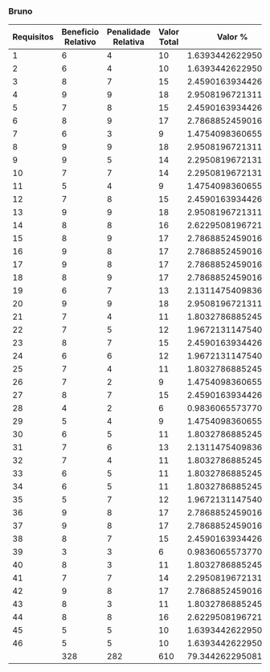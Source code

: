 ### Bruno 

|  Requisitos | Beneficio Relativo | Penalidade Relativa | Valor Total | Valor % | Custo Relativo | Custo % | Risco Relativo | Risco % | Prioridade |
|  ------ | ------ | ------ | ------ | ------ | ------ | ------ | ------ | ------ | ------ |
|  1 | 6 | 4 | 10 | 1.639344262295082 | 3 | 1.2096774193548387 | 1 | 0.4291845493562232 | 1.000294285664826 |
|  2 | 6 | 4 | 10 | 1.639344262295082 | 3 | 1.2096774193548387 | 1 | 0.4291845493562232 | 1.000294285664826 |
|  3 | 8 | 7 | 15 | 2.459016393442623 | 5 | 2.0161290322580645 | 4 | 1.7167381974248928 | 0.6587473494607721 |
|  4 | 9 | 9 | 18 | 2.9508196721311477 | 6 | 2.4193548387096775 | 8 | 3.4334763948497855 | 0.5041696154181733 |
|  5 | 7 | 8 | 15 | 2.459016393442623 | 5 | 2.0161290322580645 | 4 | 1.7167381974248928 | 0.6587473494607721 |
|  6 | 8 | 9 | 17 | 2.7868852459016393 | 6 | 2.4193548387096775 | 5 | 2.1459227467811157 | 0.6104525286170596 |
|  7 | 6 | 3 | 9 | 1.4754098360655739 | 7 | 2.82258064516129 | 3 | 1.2875536480686696 | 0.35896876617773943 |
|  8 | 9 | 9 | 18 | 2.9508196721311477 | 8 | 3.225806451612903 | 7 | 3.004291845493562 | 0.4736393442622951 |
|  9 | 9 | 5 | 14 | 2.2950819672131146 | 9 | 3.6290322580645165 | 8 | 3.4334763948497855 | 0.32496696004274106 |
|  10 | 7 | 7 | 14 | 2.2950819672131146 | 8 | 3.225806451612903 | 6 | 2.575107296137339 | 0.3956414570210102 |
|  11 | 5 | 4 | 9 | 1.4754098360655739 | 4 | 1.6129032258064515 | 3 | 1.2875536480686696 | 0.5086818733127275 |
|  12 | 7 | 8 | 15 | 2.459016393442623 | 7 | 2.82258064516129 | 9 | 3.862660944206009 | 0.36782760362073136 |
|  13 | 9 | 9 | 18 | 2.9508196721311477 | 9 | 3.6290322580645165 | 8 | 3.4334763948497855 | 0.4178146629120957 |
|  14 | 8 | 8 | 16 | 2.622950819672131 | 8 | 3.225806451612903 | 8 | 3.4334763948497855 | 0.3938788725673971 |
|  15 | 8 | 9 | 17 | 2.7868852459016393 | 2 | 0.8064516129032258 | 2 | 0.8583690987124464 | 1.673985208411438 |
|  16 | 9 | 8 | 17 | 2.7868852459016393 | 7 | 2.82258064516129 | 6 | 2.575107296137339 | 0.5163109235305557 |
|  17 | 9 | 8 | 17 | 2.7868852459016393 | 9 | 3.6290322580645165 | 7 | 3.004291845493562 | 0.42013403874036087 |
|  18 | 8 | 9 | 17 | 2.7868852459016393 | 2 | 0.8064516129032258 | 2 | 0.8583690987124464 | 1.673985208411438 |
|  19 | 6 | 7 | 13 | 2.1311475409836063 | 8 | 3.225806451612903 | 4 | 1.7167381974248928 | 0.43118427698948425 |
|  20 | 9 | 9 | 18 | 2.9508196721311477 | 1 | 0.4032258064516129 | 2 | 0.8583690987124464 | 2.3389597247520744 |
|  21 | 7 | 4 | 11 | 1.8032786885245904 | 6 | 2.4193548387096775 | 3 | 1.2875536480686696 | 0.48646431250095673 |
|  22 | 7 | 5 | 12 | 1.9672131147540985 | 5 | 2.0161290322580645 | 7 | 3.004291845493562 | 0.3918422703307509 |
|  23 | 8 | 7 | 15 | 2.459016393442623 | 3 | 1.2096774193548387 | 5 | 2.1459227467811157 | 0.7328097126286154 |
|  24 | 6 | 6 | 12 | 1.9672131147540985 | 7 | 2.82258064516129 | 5 | 2.1459227467811157 | 0.39593675591414434 |
|  25 | 7 | 4 | 11 | 1.8032786885245904 | 8 | 3.225806451612903 | 6 | 2.575107296137339 | 0.3108611448022224 |
|  26 | 7 | 2 | 9 | 1.4754098360655739 | 8 | 3.225806451612903 | 6 | 2.575107296137339 | 0.25434093665636376 |
|  27 | 8 | 7 | 15 | 2.459016393442623 | 7 | 2.82258064516129 | 7 | 3.004291845493562 | 0.42201307775078273 |
|  28 | 4 | 2 | 6 | 0.9836065573770493 | 2 | 0.8064516129032258 | 1 | 0.4291845493562232 | 0.7960325113652019 |
|  29 | 5 | 4 | 9 | 1.4754098360655739 | 6 | 2.4193548387096775 | 3 | 1.2875536480686696 | 0.39801625568260096 |
|  30 | 6 | 5 | 11 | 1.8032786885245904 | 7 | 2.82258064516129 | 4 | 1.7167381974248928 | 0.3972575514209109 |
|  31 | 7 | 6 | 13 | 2.1311475409836063 | 7 | 2.82258064516129 | 6 | 2.575107296137339 | 0.39482600034689547 |
|  32 | 7 | 4 | 11 | 1.8032786885245904 | 5 | 2.0161290322580645 | 3 | 1.2875536480686696 | 0.5458389509570715 |
|  33 | 6 | 5 | 11 | 1.8032786885245904 | 5 | 2.0161290322580645 | 6 | 2.575107296137339 | 0.3927653815970785 |
|  34 | 6 | 5 | 11 | 1.8032786885245904 | 5 | 2.0161290322580645 | 6 | 2.575107296137339 | 0.3927653815970785 |
|  35 | 5 | 7 | 12 | 1.9672131147540985 | 6 | 2.4193548387096775 | 3 | 1.2875536480686696 | 0.5306883409101346 |
|  36 | 9 | 8 | 17 | 2.7868852459016393 | 3 | 1.2096774193548387 | 5 | 2.1459227467811157 | 0.8305176743124307 |
|  37 | 9 | 8 | 17 | 2.7868852459016393 | 3 | 1.2096774193548387 | 5 | 2.1459227467811157 | 0.8305176743124307 |
|  38 | 8 | 7 | 15 | 2.459016393442623 | 2 | 0.8064516129032258 | 4 | 1.7167381974248928 | 0.974566551980031 |
|  39 | 3 | 3 | 6 | 0.9836065573770493 | 4 | 1.6129032258064515 | 5 | 2.1459227467811157 | 0.26167919572502496 |
|  40 | 8 | 3 | 11 | 1.8032786885245904 | 9 | 3.6290322580645165 | 8 | 3.4334763948497855 | 0.25533118289072515 |
|  41 | 7 | 7 | 14 | 2.2950819672131146 | 5 | 2.0161290322580645 | 4 | 1.7167381974248928 | 0.6148308594967206 |
|  42 | 9 | 8 | 17 | 2.7868852459016393 | 6 | 2.4193548387096775 | 9 | 3.862660944206009 | 0.4436291378765298 |
|  43 | 8 | 3 | 11 | 1.8032786885245904 | 2 | 0.8064516129032258 | 2 | 0.8583690987124464 | 1.0831668995603423 |
|  44 | 8 | 8 | 16 | 2.622950819672131 | 2 | 0.8064516129032258 | 5 | 2.1459227467811157 | 0.888420809870659 |
|  45 | 5 | 5 | 10 | 1.639344262295082 | 3 | 1.2096774193548387 | 8 | 3.4334763948497855 | 0.3530669729871748 |
|  46 | 5 | 5 | 10 | 1.639344262295082 | 5 | 2.0161290322580645 | 9 | 3.862660944206009 | 0.27885742965104215 |
|   | 328 | 282 | 610 | 79.34426229508195 | 248 | 79.03225806451613 | 233 | 82.40343347639485 | 22.795446823393238 |